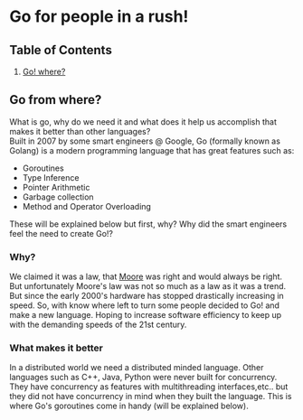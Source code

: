 # Go for people in a rush!

## Table of Contents
1. [Go! where?](#go-where?)


## Go from where?
What is go, why do we need it and what does it help us accomplish that makes it better than other languages?<br/>
Built in 2007 by some smart engineers @ Google, Go (formally known as Golang) is a modern programming language that has great features such as:
- Goroutines
- Type Inference
- Pointer Arithmetic
- Garbage collection
- Method and Operator Overloading 

These will be explained below but first, why? Why did the smart engineers feel the need to create Go!?<br/>
### Why?
We claimed it was a law, that [Moore](https://en.wikipedia.org/wiki/Moore%27s_law) was right and would always be right. But unfortunately Moore's law was not so much as a law as it was a trend. But since the early 2000's hardware has stopped drastically increasing in speed. So, with know where left to turn some people decided to Go! and make a new language. Hoping to increase software efficiency to keep up with the demanding speeds of the 21st century.<br/>
### What makes it better
In a distributed world we need a distributed minded language. Other languages such as C++, Java, Python were never built for concurrency. They have concurrency as features with multithreading interfaces,etc.. but they did not have concurrency in mind when they built the language. This is where Go's goroutines come in handy (will be explained below).<br/>
